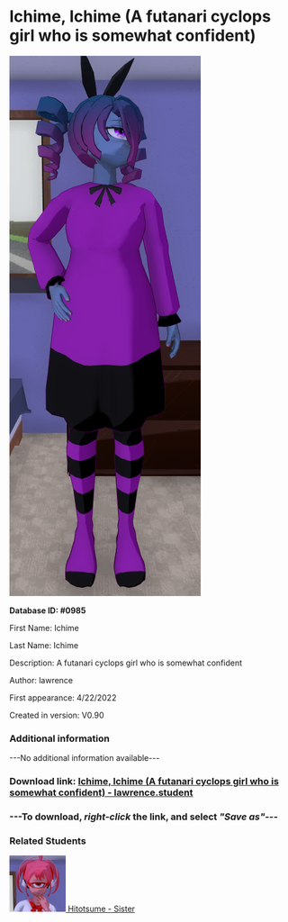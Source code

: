 # Ichime, Ichime (A futanari cyclops girl who is somewhat confident)

<img src="../../Files/Images/Ichime, Ichime (A futanari cyclops girl who is somewhat confident).png" title="Ichime, Ichime (A futanari cyclops girl who is somewhat confident) - lawrence">

**Database ID: #0985**

First Name: Ichime

Last Name: Ichime

Description: A futanari cyclops girl who is somewhat confident

Author: lawrence

First appearance: 4/22/2022

Created in version: V0.90

### Additional information

---No additional information available---

### Download link: <a href="https://raw.githubusercontent.com/Arbiter1223/Daigaku-Gurashi-Custom-Students/master/Files/Student%20Files/Ichime%2C%20Ichime%20(A%20futanari%20cyclops%20girl%20who%20is%20somewhat%20confident)%20-%20lawrence.student">Ichime, Ichime (A futanari cyclops girl who is somewhat confident) - lawrence.student</a>

### ---**To download, _right-click_ the link, and select _"Save as"_**---

### Related Students

<a href="Hitotsume, Hitotsume (A a smart cisgender who is secretly very perverted).md"><img src="../../Files/Thumbs/Hitotsume, Hitotsume (A a smart cisgender who is secretly very perverted).png" height="100" width="100" title="Hitotsume, Hitotsume (A a smart cisgender who is secretly very perverted) - lawrence, V1.00"></a><a href="Hitotsume, Hitotsume (A a smart cisgender who is secretly very perverted).md"> Hitotsume - Sister</a>

